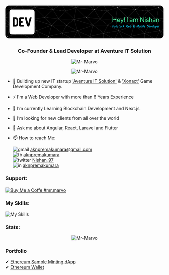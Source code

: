 <h1 align="center"><img src="https://github.com/Mr-Marvo/Mr-Marvo/blob/463cd666284d0ef8c5b7e3e086a279d0ec729650/assets/github-header-image.png" alt="Mr-Marvo" /></h1>
<h3 align="center">Co-Founder & Lead Developer at Aventure IT Solution</h3>

<p align="center"> <img src="https://komarev.com/ghpvc/?username=Mr-Marvo&label=Profile%20views&color=0e75b6&style=flat" alt="Mr-Marvo" /> </p>

<p align="center"> <img src="https://github-profile-trophy.vercel.app/?username=Mr-Marvo" alt="Mr-Marvo" /></p>

- 🎯 Building up new IT startup <a href='aventureit.com'>'Aventure IT Solution'</a> & <a href='xonact.com'>'Xonact'</a> Game Development Company.
- ⚡ I'm a Web Developer with more than 6 Years Experience
- 🌱 I’m currently Learning Blockchain Development and Next.js
- 👯 I’m looking for new clients from all over the world
- 💬 Ask me about Angular, React, Laravel and Flutter
- 📫 How to reach Me:
     
     ![gmail](<img align="center" src="https://github.com/Mr-Marvo/Mr-Marvo/blob/463cd666284d0ef8c5b7e3e086a279d0ec729650/assets/gmail.png" height="30" width="30" alt="GMail" />) aknpremakumara@gmail.com  
     ![fb](https://user-images.githubusercontent.com/49220298/174730829-86290788-7d0f-4243-b558-eaf717e53284.png) 
     [aknpremakumara](https://www.facebook.com/aknpremakumara/)    
     ![twitter](https://user-images.githubusercontent.com/49220298/174752767-0b205eb5-dffc-477c-8c2c-98b5b2c21c50.png) 
     [Nishan_97](https://twitter.com/Nishan_97/)                                                         
     ![in](https://user-images.githubusercontent.com/49220298/174732355-b6965905-8bf2-439c-be88-74d0237fa540.png) 
     [aknpremakumara](https://www.linkedin.com/in/aknpremakumara/)


### Support:
<p>
     <a href="https://www.buymeacoffee.com/mr.marvo" target="_blank" rel="noreferrer nofollow">
           <img align="center" src="https://cdn.buymeacoffee.com/buttons/v2/default-yellow.png" height="50" width="210" alt="Buy Me a Coffe #mr.marvo" />
     </a>
</p>

### My Skills:
![My Skills](https://skillicons.dev/icons?i=react,angular,next,js,webpack,typescript,vue,jquery,solidity,laravel,php,tailwind,css,html,materialui,java,python,flutter,mysql,mongodb,github,bootstrap,sass,firebase,sqlite,wordpress,aws,figma,github,gitlab)

### Stats:
<p align="center"> 
     <img src="https://github-readme-streak-stats.herokuapp.com/?user=Mr-Marvo&date_format=M%20j%5B%2C%20Y%5D" alt="Mr-Marvo" />
</p>

### Portfolio
   ✔ [Ethereum Sample Minting dApp](https://didemraffe.netlify.app)                            
   ✔ [Ethereum Wallet](https://devwallet.netlify.app)                        
